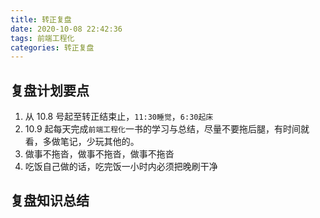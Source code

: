 ```yaml
---
title: 转正复盘
date: 2020-10-08 22:42:36
tags: 前端工程化
categories: 转正复盘
---
```


## 复盘计划要点

1. 从 10.8 号起至转正结束止，`11:30睡觉`，`6:30起床`
2. 10.9 起每天完成`前端工程化`一书的学习与总结，尽量不要拖后腿，有时间就看，多做笔记，少玩其他的。
3. 做事不拖沓，做事不拖沓，做事不拖沓
4. 吃饭自己做的话，吃完饭一小时内必须把晚刷干净

## 复盘知识总结
